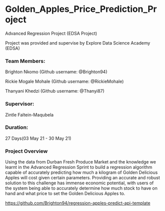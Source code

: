 # Golden_Apples_Price_Prediction_Project
Advanced Regression Project (EDSA Project)

Project was provided and supervise by Explore Data Science Academy (EDSA)

### Team Members:

Brighton Nkomo (Github username: @Brighton94)

Rickie Mogale Mohale (Github username: @RickieMohale)

Thanyani Khedzi (Github username: @Thanyi87)

### Supervisor:

Zintle Faltein-Maqubela

### Duration:
27 Days(03 May 21 - 30 May 21) 

### Project Overview
Using the data from Durban Fresh Produce Market and the knowledge we learnt in the Advanced Regression Sprint to build a regression algorithm capable of accurately predicting how much a kilogram of Golden Delicious Apples will cost given certain parameters. 
Providing an accurate and robust solution to this challenge has immense economic potential, with users of the system being able to accurately determine how much stock to have on hand and what price to set the Golden Delicious Apples to.

https://github.com/Brighton94/regression-apples-predict-api-template
